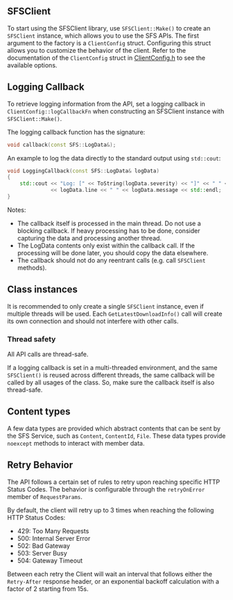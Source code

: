 ## SFSClient

To start using the SFSClient library, use `SFSClient::Make()` to create an `SFSClient` instance, which allows you to use the SFS APIs.
The first argument to the factory is a `ClientConfig` struct. Configuring this struct allows you to customize the behavior of the client.
Refer to the documentation of the `ClientConfig` struct in [ClientConfig.h](client/include/sfsclient/ClientConfig.h) to see the available options.

## Logging Callback

To retrieve logging information from the API, set a logging callback in `ClientConfig::logCallbackFn` when constructing an SFSClient instance with `SFSClient::Make()`.

The logging callback function has the signature:

```cpp
void callback(const SFS::LogData&);
```

An example to log the data directly to the standard output using `std::cout`:

```cpp
void LoggingCallback(const SFS::LogData& logData)
{
    std::cout << "Log: [" << ToString(logData.severity) << "]" << " " << logData.file << ":"
              << logData.line << " " << logData.message << std::endl;
}
```

Notes:
- The callback itself is processed in the main thread. Do not use a blocking callback. If heavy processing has to be done, consider capturing the data and processing another thread.
- The LogData contents only exist within the callback call. If the processing will be done later, you should copy the data elsewhere.
- The callback should not do any reentrant calls (e.g. call `SFSClient` methods).

## Class instances

It is recommended to only create a single `SFSClient` instance, even if multiple threads will be used.
Each `GetLatestDownloadInfo()` call will create its own connection and should not interfere with other calls.

### Thread safety

All API calls are thread-safe.

If a logging callback is set in a multi-threaded environment, and the same `SFSClient()` is reused across different threads, the same callback will be called by all usages of the class. So, make sure the callback itself is also thread-safe.

## Content types

A few data types are provided which abstract contents that can be sent by the SFS Service, such as `Content`, `ContentId`, `File`.
These data types provide `noexcept` methods to interact with member data.

## Retry Behavior

The API follows a certain set of rules to retry upon reaching specific HTTP Status Codes. The behavior is configurable through the `retryOnError` member of `RequestParams`.

By default, the client will retry up to 3 times when reaching the following HTTP Status Codes:
- 429: Too Many Requests
- 500: Internal Server Error
- 502: Bad Gateway
- 503: Server Busy
- 504: Gateway Timeout

Between each retry the Client will wait an interval that follows either the `Retry-After` response header, or an exponential backoff calculation with a factor of 2 starting from 15s.
